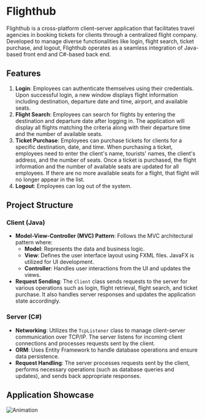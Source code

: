 # Flighthub

Flighthub is a cross-platform client-server application that facilitates travel agencies in booking tickets for clients through a centralized flight company. Developed to manage diverse functionalities like login, flight search, ticket purchase, and logout, Flighthub operates as a seamless integration of Java-based front end and C#-based back end.

## Features

1. **Login**: Employees can authenticate themselves using their credentials. Upon successful login, a new window displays flight information including destination, departure date and time, airport, and available seats.
2. **Flight Search**: Employees can search for flights by entering the destination and departure date after logging in. The application will display all flights matching the criteria along with their departure time and the number of available seats.
3. **Ticket Purchase**: Employees can purchase tickets for clients for a specific destination, date, and time. When purchasing a ticket, employees need to enter the client's name, tourists' names, the client's address, and the number of seats. Once a ticket is purchased, the flight information and the number of available seats are updated for all employees. If there are no more available seats for a flight, that flight will no longer appear in the list.
4. **Logout**: Employees can log out of the system.

## Project Structure

### Client (Java)
- **Model-View-Controller (MVC) Pattern**: Follows the MVC architectural pattern where:
  - **Model**: Represents the data and business logic.
  - **View**: Defines the user interface layout using FXML files. JavaFX is utilized for UI development.
  - **Controller**: Handles user interactions from the UI and updates the views.
- **Request Sending**: The `Client` class sends requests to the server for various operations such as login, flight retrieval, flight search, and ticket purchase. It also handles server responses and updates the application state accordingly.

### Server (C#)
- **Networking**: Utilizes the `TcpListener` class to manage client-server communication over TCP/IP. The server listens for incoming client connections and processes requests sent by the client. 
- **ORM**: Uses Entity Framework to handle database operations and ensure data persistence.
- **Request Handling**: The server processes requests sent by the client, performs necessary operations (such as database queries and updates), and sends back appropriate responses.

## Application Showcase
![Animation](https://github.com/TudorCalinCS/FlightHub/assets/128086342/a9cfc10e-cc65-4f42-8030-3c3a59eeeb9d)
